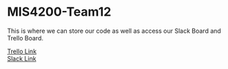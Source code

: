 # MIS4200-Team12

This is where we can store our code as well as access our Slack Board and Trello Board.

<a href="https://trello.com/b/MSvpBtbQ/spring17-s2t12" target="_blank">Trello Link</a>
</br>
<a href="https://trello.com/b/MSvpBtbQ/spring17-s2t12" target="_blank">Slack Link</a>
